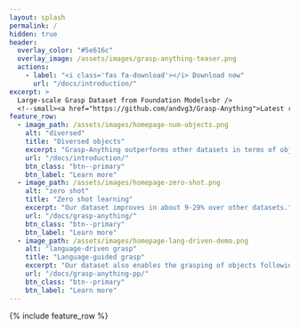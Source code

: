 ```yaml
---
layout: splash
permalink: /
hidden: true
header:
  overlay_color: "#5e616c"
  overlay_image: /assets/images/grasp-anything-teaser.png
  actions:
    - label: "<i class='fas fa-download'></i> Download now"
      url: "/docs/introduction/"
excerpt: >
  Large-scale Grasp Dataset from Foundation Models<br />
  <!--small><a href="https://github.com/andvg3/Grasp-Anything">Latest release (TBD)</a></small-->
feature_row:
  - image_path: /assets/images/homepage-num-objects.png
    alt: "diversed"
    title: "Diversed objects"
    excerpt: "Grasp-Anything outperforms other datasets in terms of object diversity."
    url: "/docs/introduction/"
    btn_class: "btn--primary"
    btn_label: "Learn more"
  - image_path: /assets/images/homepage-zero-shot.png
    alt: "zero shot"
    title: "Zero shot learning"
    excerpt: "Our dataset improves in about 9-29% over other datasets."
    url: "/docs/grasp-anything/"
    btn_class: "btn--primary"
    btn_label: "Learn more"
  - image_path: /assets/images/homepage-lang-driven-demo.png
    alt: "language-driven grasp"
    title: "Language-guided grasp"
    excerpt: "Our dataset also enables the grasping of objects following natural language instructions."
    url: "/docs/grasp-anything-pp/"
    btn_class: "btn--primary"
    btn_label: "Learn more"     
---
```


{% include feature_row %}